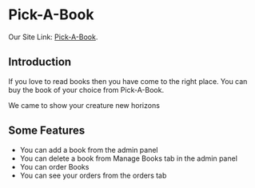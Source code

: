# Pick-A-Book

Our Site Link: [Pick-A-Book](https://pick-a-book-75c5d.web.app).

## Introduction

If you love to read books then you have come to the right place. You can buy the book of your choice from Pick-A-Book.

We came to show your creature new horizons

## Some Features

* You can add a book from the admin panel
* You can delete a book from Manage Books tab in the admin panel
* You can order Books
* You can see your orders from the orders tab

